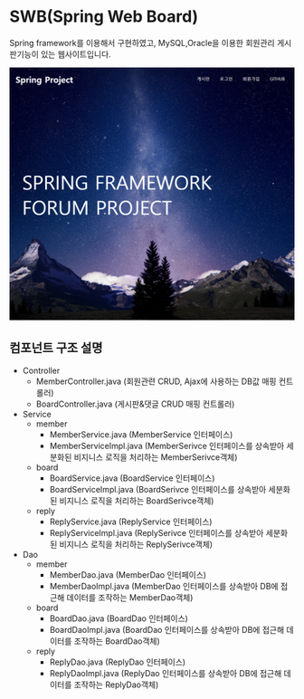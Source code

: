 SWB(Spring Web Board)
============

Spring framework를 이용해서 구현하였고, MySQL,Oracle을 이용한 회원관리 게시판기능이 있는 웹사이트입니다.

![Alt text](/src/main/webapp/resources/images/Spring-Main사진.png)

컴포넌트 구조 설명
----------

* Controller
  * MemberController.java (회원관련 CRUD, Ajax에 사용하는 DB값 매핑 컨트롤러)
  * BoardController.java  (게시판&댓글 CRUD 매핑 컨트롤러)
* Service
  * member
    * MemberService.java (MemberService 인터페이스)
    * MemberServiceImpl.java (MemberSerivce 인터페이스를 상속받아 세분화된 비지니스 로직을 처리하는 MemberSerivce객체)
  * board
    * BoardService.java (BoardService 인터페이스)
    * BoardServiceImpl.java (BoardSerivce 인터페이스를 상속받아 세분화된 비지니스 로직을 처리하는 BoardSerivce객체)
  * reply
    * ReplyService.java (ReplyService 인터페이스)
    * ReplyServiceImpl.java (ReplySerivce 인터페이스를 상속받아 세분화된 비지니스 로직을 처리하는 ReplySerivce객체)
* Dao
  * member
    * MemberDao.java (MemberDao 인터페이스)
    * MemberDaoImpl.java (MemberDao 인터페이스를 상속받아 DB에 접근해 데이터를 조작하는 MemberDao객체)
  * board
    * BoardDao.java (BoardDao 인터페이스)
    * BoardDaoImpl.java (BoardDao 인터페이스를 상속받아 DB에 접근해 데이터를 조작하는 BoardDao객체)
  * reply
    * ReplyDao.java (ReplyDao 인터페이스)
    * ReplyDaoImpl.java (ReplyDao 인터페이스를 상속받아 DB에 접근해 데이터를 조작하는 ReplyDao객체)
